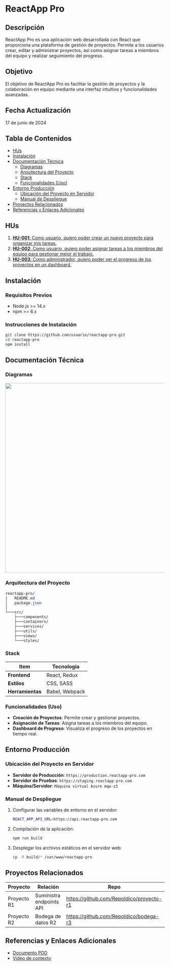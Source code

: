 # ReactApp Pro

## Descripción
ReactApp Pro es una aplicación web desarrollada con React que proporciona una plataforma de gestión de proyectos. Permite a los usuarios crear, editar y administrar proyectos, así como asignar tareas a miembros del equipo y realizar seguimiento del progreso.

## Objetivo
El objetivo de ReactApp Pro es facilitar la gestión de proyectos y la colaboración en equipo mediante una interfaz intuitiva y funcionalidades avanzadas.

## Fecha Actualización
17 de junio de 2024

## Tabla de Contenidos
- [HUs](#hus)
- [Instalación](#instalación)
- [Documentación Técnica](#documentación-técnica)
  - [Diagramas](#diagramas)
  - [Arquitectura del Proyecto](#arquitectura-del-proyecto)
  - [Stack](#stack)
  - [Funcionalidades (Uso)](#funcionalidades-uso)
- [Entorno Producción](#entorno-producción)
  - [Ubicación del Proyecto en Servidor](#ubicación-del-proyecto-en-servidor)
  - [Manual de Despliegue](#manual-de-despliegue)
- [Proyectos Relacionados](#proyectos-relacionados)
- [Referencias y Enlaces Adicionales](#referencias-y-enlaces-adicionales)

## HUs
1. [**HU-001**: Como usuario, quiero poder crear un nuevo proyecto para organizar mis tareas.](https://link.com)
2. [**HU-002**: Como usuario, quiero poder asignar tareas a los miembros del equipo para gestionar mejor el trabajo.](https://link.com)
3. [**HU-003**: Como administrador, quiero poder ver el progreso de los proyectos en un dashboard.](https://link.com)

## Instalación
### Requisitos Previos
- Node.js >= 14.x
- npm >= 6.x

### Instrucciones de Instalación
```bash
git clone https://github.com/usuario/reactapp-pro.git
cd reactapp-pro
npm install
```
## Documentación Técnica
### Diagramas
<img src="https://www.gliffy.com/sites/gliffy/files/image/2020-06/uml_2.png" width="600">

### Arquitectura del Proyecto
```css
reactapp-pro/
│   README.md
│   package.json
│
└───src/
    ├───components/
    ├───containers/
    ├───services/
    ├───utils/
    ├───views/
    └───styles/
```
### Stack
|Item |Tecnología|
|------|-----|
|**Frontend**|React, Redux|
|**Estilos**|CSS, SASS|
|**Herramientas**| Babel, Webpack|

### Funcionalidades (Uso)
-   **Creación de Proyectos**: Permite crear y gestionar proyectos.
-   **Asignación de Tareas**: Asigna tareas a los miembros del equipo.
-   **Dashboard de Progreso**: Visualiza el progreso de los proyectos en tiempo real.

## Entorno Producción
### Ubicación del Proyecto en Servidor

-   **Servidor de Producción**: `https://production.reactapp-pro.com`
-   **Servidor de Pruebas**: `https://staging.reactapp-pro.com`
-   **Máquina/Servidor**: `Máquina virtual Azure mqw-z3`

### Manual de Despliegue
1. Configurar las variables de entorno en el servidor:
	```bash
	REACT_APP_API_URL=https://api.reactapp-pro.com
	```
2. Compilación de la aplicación:
	```bash
	npm run build
	```
3. Desplegar los archivos estáticos en el servidor web:
	```bash
	cp -R build/* /var/www/reactapp-pro
	```
## Proyectos Relacionados
|Proyecto|Relación|Repo|
|---|---|---|
|Proyecto R1|Suministra endpoints API|https://github.com/RepoIdico/proyecto-r1|
|Proyecto R2|Bodega de datos R2|https://github.com/RepoIdico/bodega-r3|

## Referencias y Enlaces Adicionales
- [Documento PDD](https://enlace.com)
- [Video de contexto](https://youtube.com)

